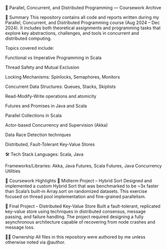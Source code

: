 🧵 Parallel, Concurrent, and Distributed Programming — Coursework Archive

📝 Summary
This repository contains all code and reports written during my Parallel, Concurrent, and Distributed Programming course (Aug 2024 – Dec 2024). It includes both theoretical assignments and programming tasks that explore key abstractions, challenges, and tools in concurrent and distributed computing.

Topics covered include:

Functional vs Imperative Programming in Scala

Thread Safety and Mutual Exclusion

Locking Mechanisms: Spinlocks, Semaphores, Monitors

Concurrent Data Structures: Queues, Stacks, Skiplists

Read-Modify-Write operations and atomicity

Futures and Promises in Java and Scala

Parallel Collections in Scala

Actor-based Concurrency and Supervision (Akka)

Data Race Detection techniques

Distributed, Fault-Tolerant Key-Value Stores

🛠 Tech Stack
Languages: Scala, Java

Frameworks/Libraries: Akka, Java Futures, Scala Futures, Java Concurrency Utilities

🔬 Coursework Highlights
🔹 Midterm Project – Hybrid Sort
Designed and implemented a custom Hybrid Sort that was benchmarked to be ~3x faster than Scala’s built-in Array.sort on randomized datasets. This exercise focused on thread pool implementation and fine-grained parallelism.

🔹 Final Project – Distributed Key-Value Store
Built a fault-tolerant, replicated key-value store using techniques in distributed consensus, message passing, and failure handling. The project required designing a fully asynchronous architecture capable of recovering from node crashes and message loss.

🤚🏻 Ownership
All files in this repository were authored by me unless otherwise noted via @author.

